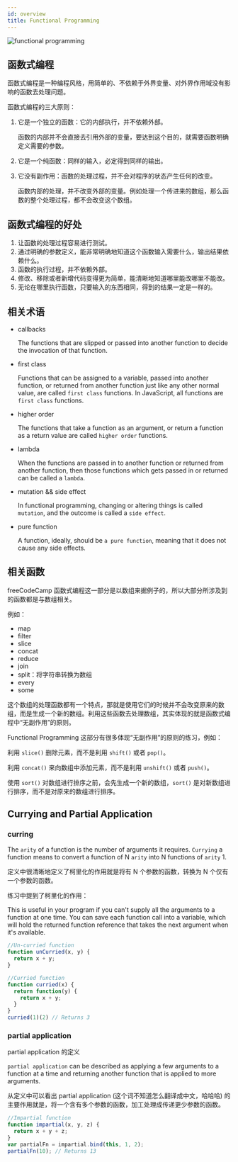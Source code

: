 ```yaml
---
id: overview
title: Functional Programming
---
```


![functional programming](https://cdn.nlark.com/yuque/0/2018/png/103970/1544358516388-5ef63bfb-fdbf-4653-a4f8-02499cf97e1e.png)

## 函数式编程

函数式编程是一种编程风格，用简单的、不依赖于外界变量、对外界作用域没有影响的函数去处理问题。

函数式编程的三大原则：

1. 它是一个独立的函数：它的内部执行，并不依赖外部。

    函数的内部并不会直接去引用外部的变量，要达到这个目的，就需要函数明确定义需要的参数。

1. 它是一个纯函数：同样的输入，必定得到同样的输出。

1. 它没有副作用：函数的处理过程，并不会对程序的状态产生任何的改变。

    函数内部的处理，并不改变外部的变量。例如处理一个传进来的数组，那么函数的整个处理过程，都不会改变这个数组。

## 函数式编程的好处

1. 让函数的处理过程容易进行测试。
1. 通过明确的参数定义，能非常明确地知道这个函数输入需要什么，输出结果依赖什么。
1. 函数的执行过程，并不依赖外部。
1. 修改、移除或者新增代码变得更为简单，能清晰地知道哪里能改哪里不能改。
1. 无论在哪里执行函数，只要输入的东西相同，得到的结果一定是一样的。

## 相关术语

- callbacks

    The functions that are slipped or passed into another function to decide the invocation of that function.

- first class

    Functions that can be assigned to a variable, passed into another function, or returned from another function just like any other normal value, are called `first class` functions. In JavaScript, all functions are `first class` functions.

- higher order

    The functions that take a function as an argument, or return a function as a return value are called `higher order` functions.

- lambda

    When the functions are passed in to another function or returned from another function, then those functions which gets passed in or returned can be called a `lambda`.

- mutation && side effect

    In functional programming, changing or altering things is called `mutation`, and the outcome is called a `side effect`.

- pure function

    A function, ideally, should be `a pure function`, meaning that it does not cause any side effects.

## 相关函数

freeCodeCamp 函数式编程这一部分是以数组来据例子的，所以大部分所涉及到的函数都是与数组相关。

例如：

 - map
 - filter
 - slice
 - concat
 - reduce
 - join
  - split：将字符串转换为数组
 - every
 - some

这个数组的处理函数都有一个特点，那就是使用它们的时候并不会改变原来的数组，而是生成一个新的数组。利用这些函数去处理数组，其实体现的就是函数式编程中“无副作用”的原则。

Functional Programming 这部分有很多体现“无副作用”的原则的练习，例如：

利用 `slice()` 删除元素，而不是利用 `shift()` 或者 `pop()`。

利用 `concat()` 来向数组中添加元素，而不是利用 `unshift()` 或者 `push()`。

使用 `sort()` 对数组进行排序之前，会先生成一个新的数组，`sort()` 是对新数组进行排序，而不是对原来的数组进行排序。

## Currying and Partial Application

### curring

The `arity` of a function is the number of arguments it requires. `Currying` a function means to convert a function of N `arity` into N functions of `arity` 1.

定义中很清晰地定义了柯里化的作用就是将有 N 个参数的函数，转换为 N 个仅有一个参数的函数。

练习中提到了柯里化的作用：

This is useful in your program if you can't supply all the arguments to a function at one time. You can save each function call into a variable, which will hold the returned function reference that takes the next argument when it's available.

```js
//Un-curried function
function unCurried(x, y) {
  return x + y;
}

//Curried function
function curried(x) {
  return function(y) {
    return x + y;
  }
}
curried(1)(2) // Returns 3
```

### partial application


partial application 的定义

`partial application` can be described as applying a few arguments to a function at a time and returning another function that is applied to more arguments.

从定义中可以看出 partial application (这个词不知道怎么翻译成中文，哈哈哈) 的主要作用就是，将一个含有多个参数的函数，加工处理成传递更少参数的函数。

```js
//Impartial function
function impartial(x, y, z) {
  return x + y + z;
}
var partialFn = impartial.bind(this, 1, 2);
partialFn(10); // Returns 13
```
